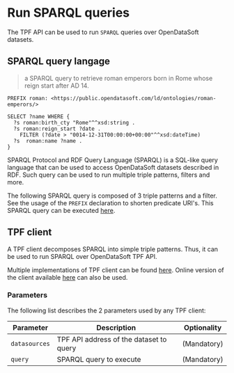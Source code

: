 # Run SPARQL queries

The TPF API can be used to run `SPARQL` queries over OpenDataSoft datasets.

## SPARQL query langage

> a SPARQL query to retrieve roman emperors born in Rome whose reign start after AD 14.

```shell
PREFIX roman: <https://public.opendatasoft.com/ld/ontologies/roman-emperors/>

SELECT ?name WHERE {
  ?s roman:birth_cty "Rome"^^xsd:string .
  ?s roman:reign_start ?date .
    FILTER (?date > "0014-12-31T00:00:00+00:00"^^xsd:dateTime)
  ?s  roman:name ?name .
}
```

SPARQL Protocol and RDF Query Language (SPARQL) is a SQL-like query language that can be used to access OpenDataSoft datasets described in RDF. Such query can be used to run multiple triple patterns, filters and more.

The following SPARQL query is composed of 3 triple patterns and a filter. See the usage of the
`PREFIX` declaration to shorten predicate URI's. This SPARQL query can be executed [here](http://client.linkeddatafragments.org/#datasources=https%3A%2F%2Fpublic.opendatasoft.com%2Fapi%2Ftpf%2Froman-emperors%2F&query=PREFIX%20roman%3A%20%3Chttps%3A%2F%2Fpublic.opendatasoft.com%2Fld%2Fontologies%2Froman-emperors%2F%3E%0A%0ASELECT%20%3Fname%20WHERE%20%7B%0A%20%20%3Fs%20roman%3Abirth_cty%20%22Rome%22%5E%5Exsd%3Astring%20.%0A%20%20%3Fs%20roman%3Areign_start%20%3Fdate%20.%0A%20%20%20%20FILTER%20(%3Fdate%20%3E%20%220014-12-31T00%3A00%3A00%2B00%3A00%22%5E%5Exsd%3AdateTime)%0A%20%20%3Fs%20%20roman%3Aname%20%3Fname%20.%0A%7D).

## TPF client

A TPF client decomposes SPARQL into simple triple patterns. Thus, it can be used to run SPARQL over OpenDataSoft TPF API.

Multiple implementations of TPF client can be found [here](http://linkeddatafragments.org/software/). Online version of the client available [here](http://client.linkeddatafragments.org/) can also be used.

### Parameters

The following list describes the 2 parameters used by any TPF client:

Parameter | Description | Optionality
--------- | ----------- | -----------
`datasources` | TPF API address of the dataset to query | (Mandatory)
`query` | SPARQL query to execute | (Mandatory)
